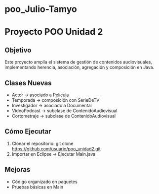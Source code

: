 # poo_Julio-Tamyo
# Proyecto POO Unidad 2

## Objetivo
Este proyecto amplía el sistema de gestión de contenidos audiovisuales, implementando herencia, asociación, agregación y composición en Java.

## Clases Nuevas
- Actor → asociado a Película
- Temporada → composición con SerieDeTV
- Investigador → asociado a Documental
- VideoPodcast → subclase de ContenidoAudiovisual
- Cortometraje → subclase de ContenidoAudiovisual

## Cómo Ejecutar
1. Clonar el repositorio:
   git clone https://github.com/usuario/poo_unidad2.git
2. Importar en Eclipse → Ejecutar Main.java

## Mejoras
- Código organizado en paquetes
- Pruebas básicas en Main
